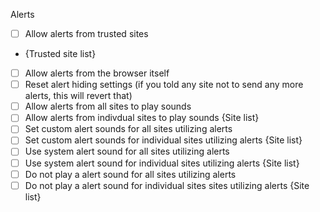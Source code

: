 Alerts

- [ ] Allow alerts from trusted sites
- {Trusted site list}
- [ ] Allow alerts from the browser itself
- [ ] Reset alert hiding settings (if you told any site not to send any more alerts, this will revert that)
- [ ] Allow alerts from all sites to play sounds
- [ ] Allow alerts from indivdual sites to play sounds
{Site list}
- [ ] Set custom alert sounds for all sites utilizing alerts
- [ ] Set custom alert sounds for individual sites utilizing alerts
{Site list}
- [ ] Use system alert sound for all sites utilizing alerts
- [ ] Use system alert sound for individual sites utilizing alerts
{Site list}
- [ ] Do not play a alert sound for all sites utilizing alerts
- [ ] Do not play a alert sound for individual sites sites utilizing alerts
{Site list}

